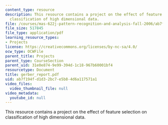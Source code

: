 ```yaml
---
content_type: resource
description: This resource contains a project on the effect of feature selection on
  classification of high dimensional data.
file: /courses/mas-622j-pattern-recognition-and-analysis-fall-2006/ab7f194fd1d32bc7e5b84d6a117571a1_gerber_report.pdf
file_size: 517845
file_type: application/pdf
learning_resource_types:
- Projects
license: https://creativecommons.org/licenses/by-nc-sa/4.0/
ocw_type: OCWFile
parent_title: Projects
parent_type: CourseSection
parent_uid: 31e0e874-9e99-394d-1c18-967b60001bf4
resourcetype: Document
title: gerber_report.pdf
uid: ab7f194f-d1d3-2bc7-e5b8-4d6a117571a1
video_files:
  video_thumbnail_file: null
video_metadata:
  youtube_id: null
---
```

This resource contains a project on the effect of feature selection on classification of high dimensional data.